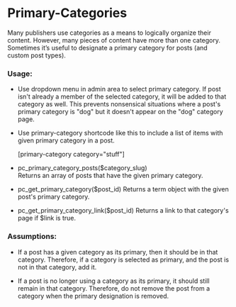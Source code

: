 # Primary-Categories
Many publishers use categories as a means to logically organize their content. However, many pieces of content have more than one category. Sometimes it’s useful to designate a primary category for posts (and custom post types).

### Usage:

- Use dropdown menu in admin area to select primary category. If post isn't already a member of the selected category, it will be added to that category as well. This prevents nonsensical situations where a post's primary category is "dog" but it doesn't appear on the "dog" category page. 

- Use primary-category shortcode like this to include a list of items with given primary category in a post. 

    [primary-category category="stuff"]
    
- pc_primary_category_posts($category_slug)  
Returns an array of posts that have the given primary category. 

- pc_get_primary_category($post_id)
Returns a term object with the given post's primary category.

- pc_get_primary_category_link($post_id)
Returns a link to that category's page if $link is true.

### Assumptions:
- If a post has a given category as its primary, then it should be in that category. Therefore, if a category is selected as primary, and the post is not in that category, add it.

- If a post is no longer using a category as its primary, it should still remain in that category. Therefore, do not remove the post from a category when the primary designation is removed.
